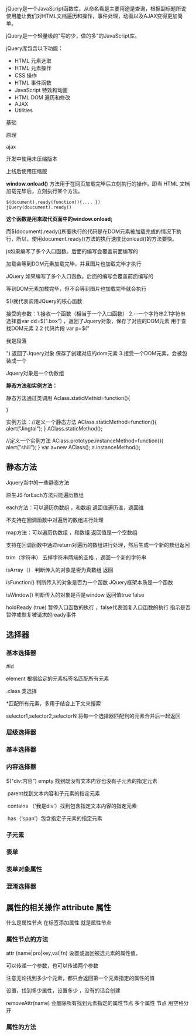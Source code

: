 jQuery是一个JavaScript函数库，从命名看是主要用途是查询，根据副标题所说使用能让我们对HTML文档遍历和操作，事件处理，动画以及AJAX变得更加简单。

jQuery是一个轻量级的"写的少，做的多"的JavaScript库。

jQuery库包含以下功能：

- HTML 元素选取
- HTML 元素操作
- CSS 操作
- HTML 事件函数
- JavaScript 特效和动画
- HTML DOM 遍历和修改
- AJAX
- Utilities



基础

原理

ajax



开发中使用未压缩版本

上线后使用压缩版





**window.onload()** 方法用于在网页加载完毕后立刻执行的操作，即当 HTML 文档加载完毕后，立刻执行某个方法。



```
$(document).ready(function(){.... })
jQuery(doucument).ready()
```

**这个函数是用来取代页面中的window.onload;**

而$(document).ready()所要执行的代码是在DOM元素被加载完成的情况下执行，所以，使用document.ready()方法的执行速度比onload()的方法要快。



js如果编写了多个入口函数。后面的编写会覆盖前面编写的

 加载会等到DOM元素加载完毕，并且图片也加载完毕才执行



JQuery 如果编写了多个入口函数。后面的编写会覆盖前面编写的

等到DOM元素加载完毕，但不会等到图片也加载完毕就会执行



$()就代表调用JQuery的核心函数

接受的参数：1.接收一个函数（相当于一个入口函数） 2.--一个字符串2.1字符串选择器var dd=$(".box") ，返回了Jquery对象，保存了对应的DOM元素   用于查找DOM元素 2.2 代码片段 var p=$("<p>我是段落<p>")  返回了Jquery对象 保存了创建对应的dom元素     3.接受一个DOM元素，会被包装成一个

Jquery对象是一个伪数组

**静态方法和实例方法：**

静态方法通过类调用 Aclass.staticMethid=function(){

}

实例方法：//定义一个静态方法
		AClass.staticMethod=function(){
			alert("Jingtai");
		}
		AClass.staticMethod();

//定义一个实例方法
		AClass.prototype.instanceMethod=function(){
			alert("shili");
		}
		var a=new AClass();
		a.instanceMethod();



##  静态方法



Jquery当中的一些静态方法

原生JS forEach方法只能遍历数组

each方法：可以遍历伪数组 ，和数组    返回值遍历谁，返回谁

不支持在回调函数中对遍历的数组进行处理

map方法：可以遍历伪数组 ，和数组    返回值是一个空数组

支持在回调函数中通过return对遍历的数组进行处理，然后生成一个新的数组返回

trim（字符串） 去掉字符串两端的空格 ，返回一个新的字符串

isArray（） 判断传入的对象是否为真数组 返回

isFunction() 判断传入的对象是否为一个函数 JQuery框架本质是一个函数

isWindow()   判断传入的对象是否是window 返回值true false

holdReady (true) 暂停入口函数的执行  ，false代表回复入口函数的执行 指示是否暂停或恢复被请求的ready事件

##  选择器

###  基本选择器

#id 

element  根据给定的元素标签名匹配所有元素

.class 类选择

*匹配所有元素，多用于结合上下文来搜索

selector1,selector2,selectorN  将每一个选择器匹配到的元素合并后一起返回

### 层级选择器

### 基本选择器

###  内容选择器

$("div:内容")  empty 找到既没有文本内容也没有子元素的指定元素

​                        parent找到文本内容和子元素的指定元素

​                         contains （‘我是div’）找到包含指定文本内容的指定元素

​                         has（‘span’）包含指定子元素的指定元素

###  子元素

###  表单

###  表单对象属性

###  混淆选择器



##   属性的相关操作  attribute  属性

什么是属性节点  在标签添加属性 就是属性节点

###  属性节点的方法

 attr (name|pro|key,val|fn)  设置或返回被选元素的属性值。

可以传递一个参数，也可以传递两个参数

注意无论找到多少个元素，都只会返回第一个元素指定的属性的值

设置，找到多少属性，设置多少 ，没有的话会创建

removeAttr(name)  会删除所有找到元素指定的属性节点  多个属性 节点  用空格分开

###  属性的方法

